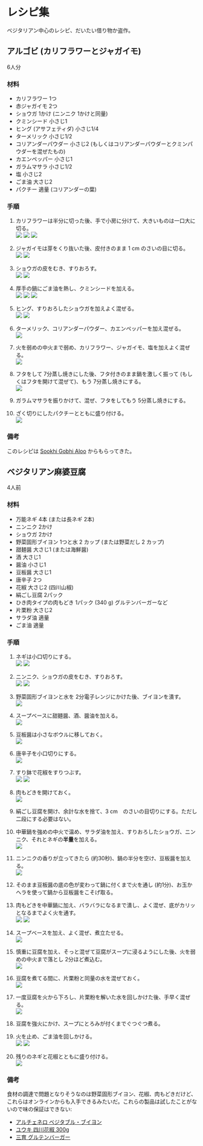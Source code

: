 
レシピ集
======

ベジタリアン中心のレシピ、だいたい借り物か盗作。


アルゴビ (カリフラワーとジャガイモ)
----------------------------

6人分

### 材料

- カリフラワー 1つ
- 赤ジャガイモ 2つ
- ショウガ 1かけ (ニンニク 1かけと同量)
- クミンシード 小さじ1
- ヒング (アサフェティダ) 小さじ1/4
- ターメリック 小さじ1/2
- コリアンダーパウダー 小さじ2 (もしくはコリアンダーパウダーとクミンパウダーを混ぜたもの)
- カエンペッパー 小さじ1
- ガラムマサラ 小さじ1/2
- 塩 小さじ2
- ごま油 大さじ2
- パクチー 適量 (コリアンダーの葉) 

### 手順

1. カリフラワーは半分に切った後、手で小房に分けて、大きいものは一口大に切る。    <br>
   <img src="../files/ag-step1.jpg"/>
   <img src="../files/ag-step1b.jpg"/>
   <img src="../files/ag-step1c.jpg"/>

2. ジャガイモは芽をくり抜いた後、皮付きのまま 1 cm のさいの目に切る。    <br>
   <img src="../files/ag-step2.jpg"/>
   <img src="../files/ag-step2b.jpg"/>

3. ショウガの皮をむき、すりおろす。    <br>
   <img src="../files/ag-step3.jpg"/>
   <img src="../files/ag-step3b.jpg"/>

4. 厚手の鍋にごま油を熱し、クミンシードを加える。    <br>
   <img src="../files/ag-step4.jpg"/>
   <img src="../files/ag-step4b.jpg"/>
   <img src="../files/ag-step4c.jpg"/>

5. ヒング、すりおろしたショウガを加えよく混ぜる。    <br>
   <img src="../files/ag-step5.jpg"/>
   <img src="../files/ag-step5b.jpg"/>

6. ターメリック、コリアンダーパウダー、カエンペッパーを加え混ぜる。    <br>
   <img src="../files/ag-step6.jpg"/>

7. 火を弱めの中火まで弱め、カリフラワー、ジャガイモ、塩を加えよく混ぜる。    <br>
   <img src="../files/ag-step7.jpg"/>

8. フタをして 7分蒸し焼きにした後、フタ付きのまま鍋を激しく振って (もしくはフタを開けて混ぜて)、もう 7分蒸し焼きにする。    <br>
   <img src="../files/ag-step8.jpg"/>

9. ガラムマサラを振りかけて、混ぜ、フタをしてもう 5分蒸し焼きにする。

10. ざく切りにしたパクチーとともに盛り付ける。    <br>
    <img src="../files/aloogobi.jpg"/>

### 備考

このレシピは [Sookhi Gobhi Aloo](http://madteaparty.wordpress.com/2007/11/30/sookhi-gobhi-aloo/) からもらってきた。


ベジタリアン麻婆豆腐
----------------

4人前

### 材料

- 万能ネギ 4本 (または長ネギ 2本)
- ニンニク 2かけ
- ショウガ 2かけ
- 野菜固形ブイヨン 1つと水 2 カップ (または野菜だし 2 カップ)
- 甜麺醤 大さじ1 (または海鮮醤)
- 酒 大さじ1
- 醤油 小さじ1
- 豆板醤 大さじ1
- 唐辛子 2つ
- 花椒 大さじ2 (四川山椒)
- 絹ごし豆腐 2パック
- ひき肉タイプの肉もどき 1パック (340 g) グルテンバーガーなど
- 片栗粉 大さじ2
- サラダ油 適量
- ごま油 適量

### 手順

1. ネギは小口切りにする。    <br>
   <img src="../files/mapo-step1.jpg"/>
   <img src="../files/mapo-step1b.jpg"/>

2. ニンニク、ショウガの皮をむき、すりおろす。     <br>
   <img src="../files/mapo-step2.jpg"/>
   <img src="../files/mapo-step2b.jpg"/>

3. 野菜固形ブイヨンと水を 2分電子レンジにかけた後、ブイヨンを潰す。    <br>
   <img src="../files/mapo-step3.jpg"/>

4. スープベースに甜麺醤、酒、醤油を加える。    <br>
   <img src="../files/mapo-step4.jpg"/>

5. 豆板醤は小さなボウルに移しておく。   <br>
   <img src="../files/mapo-step5.jpg"/>

6. 唐辛子を小口切りにする。   <br>
   <img src="../files/mapo-step6.jpg"/>

7. すり鉢で花椒をすりつぶす。   <br>
   <img src="../files/mapo-step7.jpg"/>
   <img src="../files/mapo-step7b.jpg"/>

8. 肉もどきを開けておく。    <br>
   <img src="../files/mapo-step8.jpg"/>

9. 絹ごし豆腐を開け、余計な水を捨て、3 cm　のさいの目切りにする。ただし二段にする必要はない。

10. 中華鍋を強めの中火で温め、サラダ油を加え、すりおろしたショウガ、ニンニク、それとネギの**半量**を加える。   <br>
    <img src="../files/mapo-step10.jpg"/>

11. ニンニクの香りが立ってきたら (約30秒)、鍋の半分を空け、豆板醤を加える。    <br>
    <img src="../files/mapo-step11.jpg"/>

12. そのまま豆板醤の底の色が変わって鍋に付くまで火を通し (約1分)、お玉かヘラを使って鍋から豆板醤をこそげ取る。

13. 肉もどきを中華鍋に加え、バラバラになるまで潰し、よく混ぜ、底がカリッとなるまでよく火を通す。   <br>
    <img src="../files/mapo-step13.jpg"/>
    <img src="../files/mapo-step13b.jpg"/>

14. スープベースを加え、よく混ぜ、煮立たせる。   <br>
    <img src="../files/mapo-step14.jpg"/>

15. 慎重に豆腐を加え、そっと混ぜて豆腐がスープに浸るようにした後、火を弱めの中火まで落とし 2分ほど煮込む。    <br>
    <img src="../files/mapo-step15.jpg"/>

16. 豆腐を煮てる間に、片栗粉と同量の水を混ぜておく。   <br>
    <img src="../files/mapo-step16.jpg"/>

17. 一度豆腐を火から下ろし、片栗粉を解いた水を回しかけた後、手早く混ぜる。    <br>
    <img src="../files/mapo-step17.jpg"/>

18. 豆腐を強火にかけ、スープにとろみが付くまでぐつぐつ煮る。

19. 火を止め、ごま油を回しかける。    <br>
    <img src="../files/mapo-step19.jpg"/>
    <img src="../files/mapo-step19b.jpg"/>

20. 残りのネギと花椒とともに盛り付ける。    <br>
    <img src="../files/mapodoufu.jpg"/>

### 備考

食材の調達で問題となりそうなのは野菜固形ブイヨン、花椒、肉もどきだけど、これらはオンラインからも入手できるみたいだ。これらの製品は試したことがないので味の保証はできない:

- [アルチェネロ ベジタブル・ブイヨン](http://www.amazon.co.jp/dp/B0030EGQ9M)
- [ユウキ 四川花椒 300g](http://www.amazon.co.jp/dp/B005CMHA2W)
- [三育 グルテンバーガー](http://www.amazon.co.jp/dp/B001O0LJLE/)
